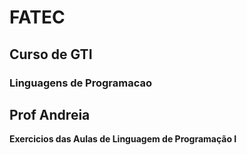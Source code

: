 # FATEC 
## Curso de GTI

### Linguagens de Programacao 
Prof Andreia 
---
**Exercicios das Aulas de Linguagem de Programação I** 

